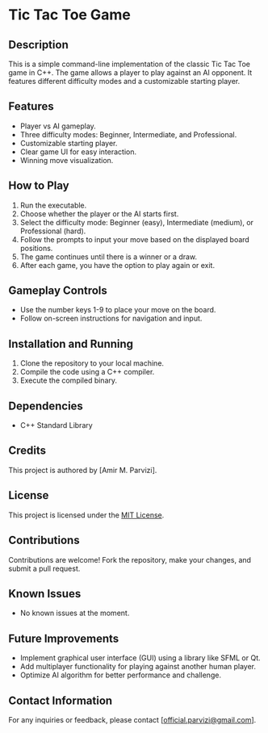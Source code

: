 # Tic Tac Toe Game

## Description
This is a simple command-line implementation of the classic Tic Tac Toe game in C++. The game allows a player to play against an AI opponent. It features different difficulty modes and a customizable starting player.

## Features
- Player vs AI gameplay.
- Three difficulty modes: Beginner, Intermediate, and Professional.
- Customizable starting player.
- Clear game UI for easy interaction.
- Winning move visualization.

## How to Play
1. Run the executable.
2. Choose whether the player or the AI starts first.
3. Select the difficulty mode: Beginner (easy), Intermediate (medium), or Professional (hard).
4. Follow the prompts to input your move based on the displayed board positions.
5. The game continues until there is a winner or a draw.
6. After each game, you have the option to play again or exit.

## Gameplay Controls
- Use the number keys 1-9 to place your move on the board.
- Follow on-screen instructions for navigation and input.

## Installation and Running
1. Clone the repository to your local machine.
2. Compile the code using a C++ compiler.
3. Execute the compiled binary.

## Dependencies
- C++ Standard Library

## Credits
This project is authored by [Amir M. Parvizi].

## License
This project is licensed under the [MIT License](LICENSE).

## Contributions
Contributions are welcome! Fork the repository, make your changes, and submit a pull request.

## Known Issues
- No known issues at the moment.

## Future Improvements
- Implement graphical user interface (GUI) using a library like SFML or Qt.
- Add multiplayer functionality for playing against another human player.
- Optimize AI algorithm for better performance and challenge.

## Contact Information
For any inquiries or feedback, please contact [official.parvizi@gmail.com].

